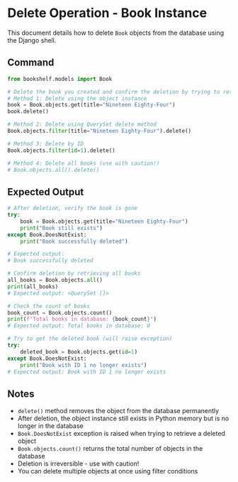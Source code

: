# Delete Operation - Book Instance

This document details how to delete `Book` objects from the database using the Django shell.

## Command

```python
from bookshelf.models import Book

# Delete the book you created and confirm the deletion by trying to retrieve all books again
# Method 1: Delete using the object instance
book = Book.objects.get(title="Nineteen Eighty-Four")
book.delete()

# Method 2: Delete using QuerySet delete method
Book.objects.filter(title="Nineteen Eighty-Four").delete()

# Method 3: Delete by ID
Book.objects.filter(id=1).delete()

# Method 4: Delete all books (use with caution!)
# Book.objects.all().delete()
```

## Expected Output

```python
# After deletion, verify the book is gone
try:
    book = Book.objects.get(title="Nineteen Eighty-Four")
    print("Book still exists")
except Book.DoesNotExist:
    print("Book successfully deleted")

# Expected output:
# Book successfully deleted

# Confirm deletion by retrieving all books
all_books = Book.objects.all()
print(all_books)
# Expected output: <QuerySet []>

# Check the count of books
book_count = Book.objects.count()
print(f"Total books in database: {book_count}")
# Expected output: Total books in database: 0

# Try to get the deleted book (will raise exception)
try:
    deleted_book = Book.objects.get(id=1)
except Book.DoesNotExist:
    print("Book with ID 1 no longer exists")
# Expected output: Book with ID 1 no longer exists
```

## Notes

- `delete()` method removes the object from the database permanently
- After deletion, the object instance still exists in Python memory but is no longer in the database
- `Book.DoesNotExist` exception is raised when trying to retrieve a deleted object
- `Book.objects.count()` returns the total number of objects in the database
- Deletion is irreversible - use with caution!
- You can delete multiple objects at once using filter conditions
